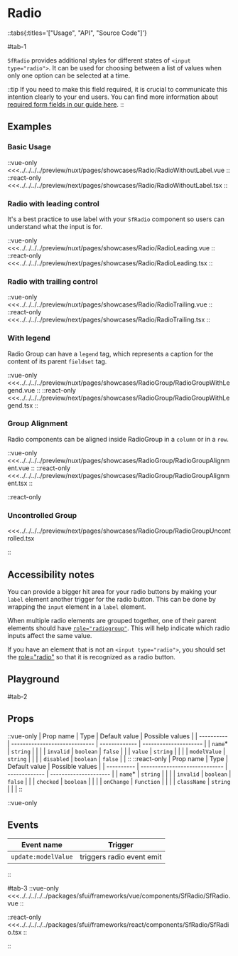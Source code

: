 # Radio

::tabs{:titles='["Usage", "API", "Source Code"]'}

#tab-1

`SfRadio` provides additional styles for different states of `<input type="radio">`. It can be used for choosing between a list of values when only one option can be selected at a time.

::tip
If you need to make this field required, it is crucial to communicate this intention clearly to your end users. You can find more information about [required form fields in our guide here](../blocks/FormFields.html).
::

## Examples

### Basic Usage

<Showcase showcase-name="Radio/RadioWithoutLabel">

::vue-only
<<<../../../../preview/nuxt/pages/showcases/Radio/RadioWithoutLabel.vue
::
::react-only
<<<../../../../preview/next/pages/showcases/Radio/RadioWithoutLabel.tsx
::

</Showcase>

### Radio with leading control

It's a best practice to use label with your `SfRadio` component so users can understand what the input is for.

<Showcase showcase-name="Radio/RadioLeading">

::vue-only
<<<../../../../preview/nuxt/pages/showcases/Radio/RadioLeading.vue
::
::react-only
<<<../../../../preview/next/pages/showcases/Radio/RadioLeading.tsx
::

</Showcase>

### Radio with trailing control

<Showcase showcase-name="Radio/RadioTrailing">

::vue-only
<<<../../../../preview/nuxt/pages/showcases/Radio/RadioTrailing.vue
::
::react-only
<<<../../../../preview/next/pages/showcases/Radio/RadioTrailing.tsx
::

</Showcase>

### With legend

Radio Group can have a `legend` tag, which represents a caption for the content of its parent `fieldset` tag.

<Showcase showcase-name="RadioGroup/RadioGroupWithLegend">

::vue-only
<<<../../../../preview/nuxt/pages/showcases/RadioGroup/RadioGroupWithLegend.vue
::
::react-only
<<<../../../../preview/next/pages/showcases/RadioGroup/RadioGroupWithLegend.tsx
::

</Showcase>

### Group Alignment

Radio components can be aligned inside RadioGroup in a `column` or in a `row`.

<Showcase showcase-name="RadioGroup/RadioGroupAlignment" >

::vue-only
<<<../../../../preview/nuxt/pages/showcases/RadioGroup/RadioGroupAlignment.vue
::
::react-only
<<<../../../../preview/next/pages/showcases/RadioGroup/RadioGroupAlignment.tsx
::

</Showcase>

::react-only

### Uncontrolled Group

<Showcase showcase-name="RadioGroup/RadioGroupUncontrolled" >

<<<../../../../preview/next/pages/showcases/RadioGroup/RadioGroupUncontrolled.tsx

</Showcase>

::

## Accessibility notes

You can provide a bigger hit area for your radio buttons by making your `label` element another trigger for the radio button. This can be done by wrapping the `input` element in a `label` element.

When multiple radio elements are grouped together, one of their parent elements should have [`role="radiogroup"`](https://developer.mozilla.org/en-US/docs/Web/Accessibility/ARIA/Roles/radiogroup_role). This will help indicate which radio inputs affect the same value.

If you have an element that is not an `<input type="radio">`, you should set the [role="radio"](https://developer.mozilla.org/en-US/docs/Web/Accessibility/ARIA/Roles/radio_role) so that it is recognized as a radio button.

## Playground

<Generate />

#tab-2

## Props


::vue-only
| Prop name  | Type                          | Default value | Possible values       |
| ---------- | ----------------------------- | ------------- | --------------------- |
| `name`\*       | `string`                        |               |                       |
| `invalid`    | `boolean`                       | `false`         |                       |
| `value`      | `string`                        |               |                       |
| `modelValue` | `string`                        |               |                       |
| `disabled`   | `boolean`                       | `false`         |                       |
::
::react-only
| Prop name  | Type                          | Default value | Possible values       |
| ---------- | ----------------------------- | ------------- | --------------------- |
| `name`\*       | `string`                        |               |                       |
| `invalid`    | `boolean`                       | `false`         |                       |
| `checked`   | `boolean`                        |               |                       |
| `onChange`   | `Function`     |               |                       |
| `className` | `string`                         |               |                       |
::

::vue-only
## Events

| Event name        | Trigger                   |
| ----------------- | ------------------------- |
| `update:modelValue` | triggers radio event emit |

::

#tab-3
::vue-only
<<<../../../../../packages/sfui/frameworks/vue/components/SfRadio/SfRadio.vue
::

::react-only
<<<../../../../../packages/sfui/frameworks/react/components/SfRadio/SfRadio.tsx
::

::
